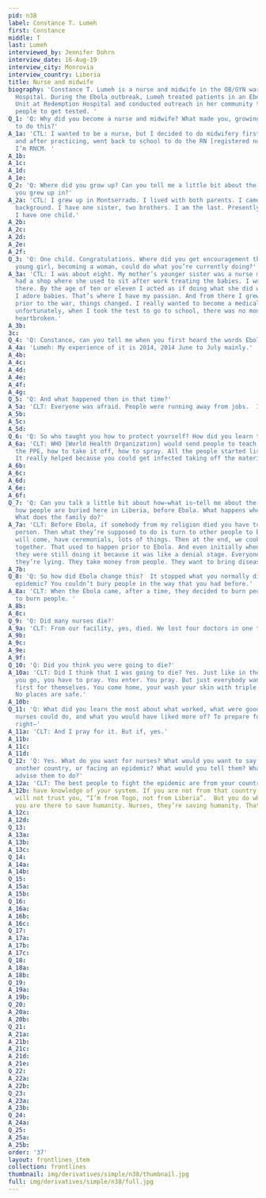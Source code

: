 ```yaml
---
pid: n38
label: Constance T. Lumeh
first: Constance
middle: T
last: Lumeh
interviewed_by: Jennifer Dohrn
interview_date: 16-Aug-19
interview_city: Monrovia
interview_country: Liberia
title: Nurse and midwife
biography: 'Constance T. Lumeh is a nurse and midwife in the OB/GYN ward at Redemption
  Hospital. During the Ebola outbreak, Lumeh treated patients in an Ebola Treatment
  Unit at Redemption Hospital and conducted outreach in her community to encourage
  people to get tested. '
Q_1: 'Q: Why did you become a nurse and midwife? What made you, growing up, decide
  to do this?'
A_1a: 'CTL: I wanted to be a nurse, but I decided to do midwifery first as a stepping-stone,
  and after practicing, went back to school to do the RN [registered nurse]. And presently,
  I’m RNCM. '
A_1b: 
A_1c: 
A_1d: 
A_1e: 
Q_2: 'Q: Where did you grow up? Can you tell me a little bit about the community that
  you grew up in?'
A_2a: 'CTL: I grew up in Montserrado. I lived with both parents. I came from a Muslim
  background. I have one sister, two brothers. I am the last. Presently, I’m married.
  I have one child.'
A_2b: 
A_2c: 
A_2d: 
A_2e: 
A_2f: 
Q_3: 'Q: One child. Congratulations. Where did you get encouragement that you as a
  young girl, becoming a woman, could do what you’re currently doing?'
A_3a: 'CTL: I was about eight. My mother’s younger sister was a nurse midwife. She
  had a shop where she used to sit after work treating the babies. I would visit her
  there. By the age of ten or eleven I acted as if doing what she did was my intention.
  I adore babies. That’s where I have my passion. And from there I grew up, but just
  prior to the war, things changed. I really wanted to become a medical doctor, but
  unfortunately, when I took the test to go to school, there was no money. We were
  heartbroken.'
A_3b: 
3c: 
Q_4: 'Q: Constance, can you tell me when you first heard the words Ebola viral disease? '
A_4a: 'Lumeh: My experience of it is 2014, 2014 June to July mainly.'
A_4b: 
A_4c: 
A_4d: 
A_4e: 
A_4f: 
A_4g: 
Q_5: 'Q: And what happened then in that time?'
A_5a: 'CLT: Everyone was afraid. People were running away from jobs.  It was not easy. '
A_5b: 
A_5c: 
A_5d: 
Q_6: 'Q: So who taught you how to protect yourself? How did you learn that?'
A_6a: 'CLT: WHO [World Health Organization] would send people to teach how to wear
  the PPE, how to take it off, how to spray. All the people started listening to them.
  It really helped because you could get infected taking off the material. '
A_6b: 
A_6c: 
A_6d: 
A_6e: 
A_6f: 
Q_7: 'Q: Can you talk a little bit about how—what is—tell me about the tradition of
  how people are buried here in Liberia, before Ebola. What happens when someone dies?
  What does the family do?'
A_7a: 'CLT: Before Ebola, if somebody from my religion died you have to bathe the
  person. Then what they’re supposed to do is turn to other people to bury them. We
  will come, have ceremonials, lots of things. Then at the end, we cook food or eat
  together. That used to happen prior to Ebola. And even initially when Ebola entered,
  they were still doing it because it was like a denial stage. Everyone was saying
  they’re lying. They take money from people. They want to bring diseases. Just lying. '
A_7b: 
Q_8: 'Q: So how did Ebola change this?  It stopped what you normally did, right, the
  epidemic? You couldn’t bury people in the way that you had before.'
A_8a: 'CLT: When the Ebola came, after a time, they decided to burn people. They used
  to burn people. '
A_8b: 
A_8c: 
Q_9: 'Q: Did many nurses die?'
A_9a: 'CLT: From our facility, yes, died. We lost four doctors in one team.'
A_9b: 
A_9c: 
A_9e: 
A_9f: 
Q_10: 'Q: Did you think you were going to die?'
A_10a: 'CLT: Did I think that I was going to die? Yes. Just like in the morning before
  you go, you have to pray. You enter. You pray. But just everybody wanted to pray
  first for themselves. You come home, your wash your skin with triple antibiotic.
  No places are safe.'
A_10b: 
Q_11: 'Q: What did you learn the most about what worked, what were good things that
  nurses could do, and what you would have liked more of? To prepare for another epidemic,
  right—'
A_11a: 'CLT: And I pray for it. But if, yes.'
A_11b: 
A_11c: 
A_11d: 
Q_12: 'Q: Yes. What do you want for nurses? What would you want to say to nurses in
  another country, or facing an epidemic? What would you tell them? What would you
  advise them to do?'
A_12a: 'CLT: The best people to fight the epidemic are from your country because you '
A_12b: have knowledge of your system. If you are not from that country some people
  will not trust you, “I’m from Togo, not from Liberia”.  But you do what you do because
  you are there to save humanity. Nurses, they’re saving humanity. That’s my passion.
A_12c: 
A_12d: 
Q_13: 
A_13a: 
A_13b: 
A_13c: 
Q_14: 
A_14a: 
A_14b: 
Q_15: 
A_15a: 
A_15b: 
Q_16: 
A_16a: 
A_16b: 
A_16c: 
Q_17: 
A_17a: 
A_17b: 
A_17c: 
Q_18: 
A_18a: 
A_18b: 
Q_19: 
A_19a: 
A_19b: 
Q_20: 
A_20a: 
A_20b: 
Q_21: 
A_21a: 
A_21b: 
A_21c: 
A_21d: 
A_21e: 
Q_22: 
A_22a: 
A_22b: 
Q_23: 
A_23a: 
A_23b: 
Q_24: 
A_24a: 
Q_25: 
A_25a: 
A_25b: 
order: '37'
layout: frontlines_item
collection: frontlines
thumbnail: img/derivatives/simple/n38/thumbnail.jpg
full: img/derivatives/simple/n38/full.jpg
---
```

